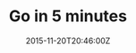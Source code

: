 ---
lastmod: 2015-11-20
date: 2015-11-20T20:46:00Z
description: "Code for Go in 5 Minutes Screencasts"
license: "Apache License 2.0"
licenseLink: "https://github.com/arschles/go-in-5-minutes/blob/master/LICENSE"
sitelink: http://www.goin5minutes.com/
sourceLink: https://github.com/arschles/go-in-5-minutes/tree/master/www
tags:
- screencasts
thumbnail: /images/goin5minutes-tn.png
title: Go in 5 minutes
---